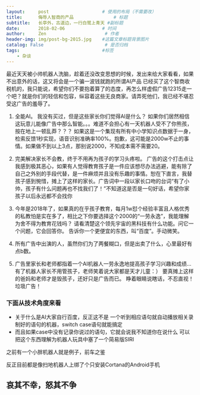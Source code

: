 ```yaml
---
layout:     post                    # 使用的布局（不需要改）
title:      侮辱人智商的产品               # 标题
subtitle:   长亭外，古道边，一行白鹭上青天 #副标题
date:       2018-02-06              # 时间
author:     Zen                      # 作者
header-img: img/post-bg-2015.jpg    #这篇文章标题背景图片
catalog: False                       # 是否归档
tags:                               #标签
    - 杂谈
---
```


最近天天被小帅机器人洗脑，趁着还没改变思想的时候，发出来给大家看看，如果不出意外的话，这又将会是一个骗一波钱就跑的所谓AI产品
已经买了这个智商收税机的，我只能说，希望你们不要抱着算了的态度，再怎么样虚假广告12315走一个吧？就是你们的轻信和包容，纵容着这些无良商家。请弄死他们，我已经不堪忍受这广告的羞辱了。
1. 全能AI。
我没有买过，但是这些家长你们觉得AI是什么？
如果你们居然相信这玩意儿能像广告中那么智能。。。难道不会担心有一天机器人受不了你熊孩，按在地上一顿乱莽？？？
如果这是一个集现有所有中小学知识点数据于一身，检索反馈1秒实现，语音识别准确率100%。抱歉，这可能是2000w不止的事情。如果做不到以上3点，那别说2000，不知成本需不需要20。

2. 完美解决家长不会教，终于不用再为孩子的学习头疼啦。
广告的这个打击点让我感到极其恶心，如果有人觉得教育孩子是一件应该想尽办法逃避，能有除了自己之外别的手段代替，是一件麻烦并且没有乐趣的事情。恕在下直言，我替孩子感到惋惜，摊上了这样的家长。广告词中一段以家长口吻的台词“有了小帅，孩子有什么问题再也不找我们了！”不知道这是否是一句好话，希望你家孩子以后永远都不会找你

3. 今年是2018年了，如果真的在乎孩子教育，每月1w怼个经验丰富且人格优秀的私教怕是实在多了，相比之下你要选择这个2000的“一劳永逸”，我能理解为舍不得为教育花钱吗？
请看清楚这个领先宇宙的黑科技有什么功能。问它一个问题，它会回答你。
告诉你一个更便宜的东西，叫“百度”。手动微笑。

4. 所有广告中出演的人，虽然你们为了两餐糊口，但是出卖了什么，心里最好有点b数。

5. 广告里家长和老师都指着一个AI机器人一劳永逸地提高孩子学习兴趣和成绩...
有了机器人家长不用管孩子，老师笑着说大家都是天才儿童：）
要真摊上这样的爸妈和老师才是毁孩子，还好只是广告而已。
睁着眼睛说瞎话，不忍直视！垃圾广告！

### 下面从技术角度来看

+ 关于什么是AI大家自行百度，反正这不是
一个听到相应语句就自动播放相关录制好的语句的机器，switch case语句就能搞定
+ 而且如果case中没有记录你说过的语句，它就会说我不知道你在说什么
可以把这个东西理解为机器人玩具中塞了一个简易版SIRI

之前有一个小胖机器人就是例子，前车之鉴

反正目前都是像扫地机器人上绑了个只安装Cortana的Android手机

## 哀其不幸，怒其不争
